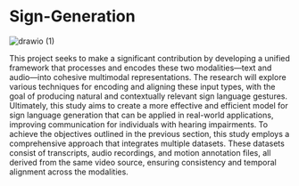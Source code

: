 # Sign-Generation

![drawio (1)](https://github.com/user-attachments/assets/333a76b0-8ba7-4550-b62b-8bcc67def65c)


This project seeks to make a significant contribution by developing a unified framework that processes and encodes these two modalities—text and audio—into cohesive multimodal representations. 
The research will explore various techniques for encoding and aligning these input types, with the goal of producing natural and contextually relevant sign language gestures. 
Ultimately, this study aims to create a more effective and efficient model for sign language generation that can be applied in real-world applications, improving communication for individuals with hearing impairments.
To achieve the objectives outlined in the previous section, this study employs a comprehensive approach that integrates multiple datasets. These datasets consist of transcripts, audio recordings, and motion annotation files, all derived from the same video source, ensuring consistency and temporal alignment across the modalities.
